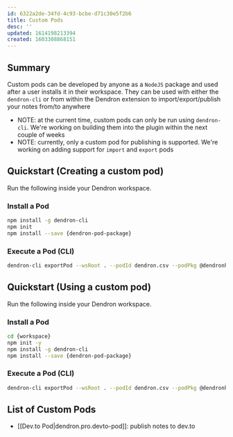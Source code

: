 ```yaml
---
id: 6322a2de-34fd-4c93-bcbe-d71c30e5f2b6
title: Custom Pods
desc: ''
updated: 1614198213394
created: 1603308868151
---
```


## Summary

<!-- - STATUS: DRAFT
- NOTE: this documentation is for future functionality. It is not currently implemented. Progress can be tracked in this [issue](https://github.com/dendronhq/dendron/issues/286). -->

Custom pods can be developed by anyone as a `NodeJS` package and used after a user installs it in their workspace. They can be used with either the `dendron-cli` or from within the Dendron extension to import/export/publish your notes from/to anywhere

- NOTE: at the current time, custom pods can only be run using `dendron-cli`. We're working on building them into the plugin within the next couple of weeks
- NOTE: currently, only a custom pod for publishing is supported. We're working on adding support for `import` and `export` pods


## Quickstart (Creating a custom pod)

Run the following inside your Dendron workspace.

### Install a Pod

```bash
npm install -g dendron-cli
npm init
npm install --save {dendron-pod-package}
```

### Execute a Pod (CLI)

```bash
dendron-cli exportPod --wsRoot . --podId dendron.csv --podPkg @dendronhq/csv-pod --podSource remote
```


## Quickstart (Using a custom pod)

Run the following inside your Dendron workspace.

### Install a Pod

```bash
cd {workspace}
npm init -y 
npm install -g dendron-cli
npm install --save {dendron-pod-package}
```

### Execute a Pod (CLI)

```bash
dendron-cli exportPod --wsRoot . --podId dendron.csv --podPkg @dendronhq/csv-pod --podSource remote
```

## List of Custom Pods
- [[Dev.to Pod|dendron.pro.devto-pod]]: publish notes to dev.to
